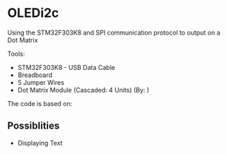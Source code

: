 # OLEDi2c
Using the STM32F303K8 and SPI communication protocol to output on a Dot Matrix

Tools: 
- STM32F303K8 - USB Data Cable
- Breadboard 
- 5 Jumper Wires 
- Dot Matrix Module (Cascaded: 4 Units) (By: )

The code is based on:

## Possiblities
-  Displaying Text
